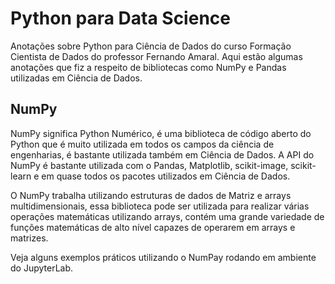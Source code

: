 # Python para Data Science 

Anotações sobre Python para Ciência de Dados do curso Formação Cientista de Dados do professor Fernando Amaral.
Aqui estão algumas anotações que fiz a respeito de bibliotecas como NumPy e Pandas utilizadas em Ciência de Dados.

## NumPy 

NumPy significa Python Numérico, é uma biblioteca de código aberto do Python que é muito utilizada em 
todos os campos da ciência de engenharias, é bastante utilizada também em Ciência de Dados.
A API do NumPy é bastante utilizada com o Pandas, Matplotlib, scikit-image, scikit-learn e em quase todos 
os pacotes utilizados em Ciência de Dados.

O NumPy trabalha utilizando estruturas de dados de Matriz e arrays multidimensionais, essa biblioteca pode 
ser utilizada para realizar várias operações matemáticas utilizando arrays, contém uma grande variedade de
funções matemáticas de alto nível capazes de operarem em arrays e matrizes.

Veja alguns exemplos práticos utilizando o NumPay rodando em ambiente do JupyterLab.
